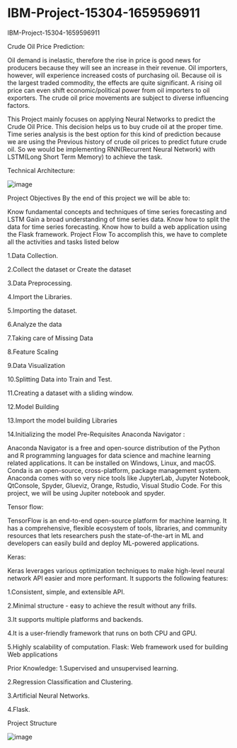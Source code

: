 # IBM-Project-15304-1659596911
IBM-Project-15304-1659596911

Crude Oil Price Prediction:

Oil demand is inelastic, therefore the rise in price is good news for producers because they will see an increase in their revenue. Oil importers, however, will experience increased costs of purchasing oil. Because oil is the largest traded commodity, the effects are quite significant. A rising oil price can even shift economic/political power from oil importers to oil exporters. The crude oil price movements are subject to diverse influencing factors.

This Project mainly focuses on applying Neural Networks to predict the Crude Oil Price. This decision helps us to buy crude oil at the proper time. Time series analysis is the best option for this kind of prediction because we are using the Previous history of crude oil prices to predict future crude oil. So we would be implementing RNN(Recurrent Neural Network) with LSTM(Long Short Term Memory) to achieve the task.

Technical Architecture:

![image](https://user-images.githubusercontent.com/114042973/201719143-0905d46f-379e-4279-817b-0e48b5562e58.png)


Project Objectives
By the end of this project we will be able to:

Know fundamental concepts and techniques of time series forecasting and LSTM
Gain a broad understanding of time series data.
Know how to split the data for time series forecasting.
Know how to build a web application using the Flask framework.
Project Flow
To accomplish this, we have to complete all the activities and tasks listed below

1.Data Collection.

2.Collect the dataset or Create the dataset

3.Data Preprocessing.

4.Import the Libraries.

5.Importing the dataset.

6.Analyze the data

7.Taking care of Missing Data

8.Feature Scaling

9.Data Visualization

10.Splitting Data into Train and Test.

11.Creating a dataset with a sliding window.

12.Model Building

13.Import the model building Libraries

14.Initializing the model
Pre-Requisites
Anaconda Navigator :

Anaconda Navigator is a free and open-source distribution of the Python and R programming languages for data science and machine learning related applications. It can be installed on Windows, Linux, and macOS. Conda is an open-source, cross-platform, package management system. Anaconda comes with so very nice tools like JupyterLab, Jupyter Notebook, QtConsole, Spyder, Glueviz, Orange, Rstudio, Visual Studio Code. For this project, we will be using Jupiter notebook and spyder.

Tensor flow:

TensorFlow is an end-to-end open-source platform for machine learning. It has a comprehensive, flexible ecosystem of tools, libraries, and community resources that lets researchers push the state-of-the-art in ML and developers can easily build and deploy ML-powered applications.

Keras:

Keras leverages various optimization techniques to make high-level neural network API easier and more performant. It supports the following features:

1.Consistent, simple, and extensible API.

2.Minimal structure - easy to achieve the result without any frills.

3.It supports multiple platforms and backends.

4.It is a user-friendly framework that runs on both CPU and GPU.

5.Highly scalability of computation.
Flask:
Web framework used for building Web applications

Prior Knowledge:
1.Supervised and unsupervised learning.

2.Regression Classification and Clustering.

3.Artificial Neural Networks.

4.Flask.

Project Structure


![image](https://user-images.githubusercontent.com/114042973/201718630-dc516174-8b46-4d0f-a3fe-96ba463d8e15.png)

